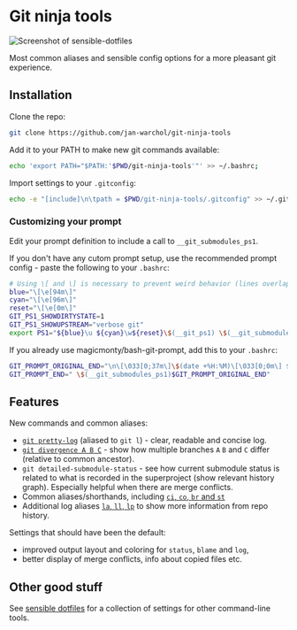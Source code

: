 Git ninja tools
===============

![Screenshot of sensible-dotfiles](https://i.imgur.com/a4auwdx.png)

Most common aliases and sensible config options for a more pleasant git
experience.


Installation
------------

Clone the repo:

```bash
git clone https://github.com/jan-warchol/git-ninja-tools
```

Add it to your PATH to make new git commands available:

```bash
echo 'export PATH="$PATH:'$PWD/git-ninja-tools'"' >> ~/.bashrc;
```

Import settings to your `.gitconfig`:

```bash
echo -e "[include]\n\tpath = $PWD/git-ninja-tools/.gitconfig" >> ~/.gitconfig
```

### Customizing your prompt

Edit your prompt definition to include a call to `__git_submodules_ps1`.

If you don't have any cutom prompt setup, use the recommended prompt config -
paste the following to your `.bashrc`:

```bash
# Using \[ and \] is necessary to prevent weird behavior (lines overlapping).
blue="\[\e[94m\]"
cyan="\[\e[96m\]"
reset="\[\e[0m\]"
GIT_PS1_SHOWDIRTYSTATE=1
GIT_PS1_SHOWUPSTREAM="verbose git"
export PS1="${blue}\u ${cyan}\w${reset}\$(__git_ps1) \$(__git_submodules_ps1)\n\\$ "
```

If you already use magicmonty/bash-git-prompt, add this to your `.bashrc`:

```bash
GIT_PROMPT_ORIGINAL_END="\n\[\033[0;37m\]\$(date +%H:%M)\[\033[0;0m\] $ "
GIT_PROMPT_END=" \$(__git_submodules_ps1)$GIT_PROMPT_ORIGINAL_END"
```

Features
--------

New commands and common aliases:

- [`git pretty-log`](git-pretty-log) (aliased to `git l`) - clear, readable and
  concise log.
- [`git divergence A B C`](git-divergence) - show how multiple branches `A` `B`
  and `C` differ (relative to common ancestor).
- `git detailed-submodule-status` - see how current submodule status is related
  to what is recorded in the superproject (show relevant history graph).
  Especially helpful when there are merge conflicts.
- Common aliases/shorthands, including [`ci`, `co`, `br` and `st`](.gitconfig#L7)
- Additional log aliases [`la`, `ll`, `lp`](.gitconfig#L30) to show more
  information from repo history.

Settings that should have been the default:
- improved output layout and coloring for `status`, `blame` and `log`,
- better display of merge conflicts, info about copied files etc.


Other good stuff
----------------

See [sensible dotfiles](https://github.com/jan-warchol/sensible-dotfiles/) for
a collection of settings for other command-line tools.
